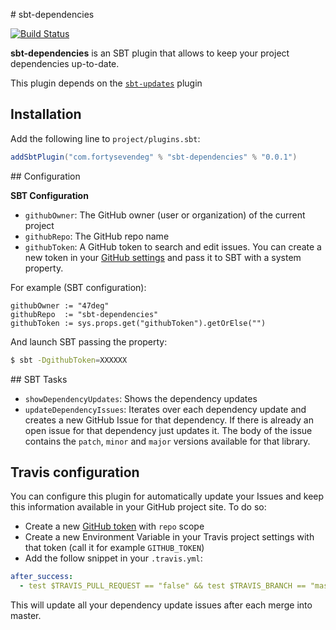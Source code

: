 # sbt-dependencies

[![Build Status](https://travis-ci.org/47deg/sbt-dependencies.svg?branch=master)](https://travis-ci.org/47deg/sbt-dependencies)

**sbt-dependencies** is an SBT plugin that allows to keep your project dependencies up-to-date.

This plugin depends on the [`sbt-updates`](https://github.com/rtimush/sbt-updates) plugin

## Installation

Add the following line to `project/plugins.sbt`:

```scala
addSbtPlugin("com.fortysevendeg" % "sbt-dependencies" % "0.0.1")
```

## Configuration

**SBT Configuration**

* `githubOwner`: The GitHub owner (user or organization) of the current project
* `githubRepo`: The GitHub repo name
* `githubToken`: A GitHub token to search and edit issues. You can create a new token in your [GitHub settings](https://github.com/settings/tokens) and pass it to SBT with a system property.

For example (SBT configuration):

```
githubOwner := "47deg"
githubRepo  := "sbt-dependencies"
githubToken := sys.props.get("githubToken").getOrElse("")
```

And launch SBT passing the property:

```bash
$ sbt -DgithubToken=XXXXXX
```

## SBT Tasks

* `showDependencyUpdates`: Shows the dependency updates
* `updateDependencyIssues`: Iterates over each dependency update and creates a new GitHub Issue for that dependency. If there is already an open issue for that dependency just updates it. The body of the issue contains the `patch`, `minor` and `major` versions available for that library.

## Travis configuration

You can configure this plugin for automatically update your Issues and keep this information available in your GitHub project site. To do so:

* Create a new [GitHub token]((https://github.com/settings/tokens)) with `repo` scope
* Create a new Environment Variable in your Travis project settings with that token (call it for example `GITHUB_TOKEN`)
* Add the follow snippet in your `.travis.yml`:

```yaml
after_success:
  - test $TRAVIS_PULL_REQUEST == "false" && test $TRAVIS_BRANCH == "master" && sbt updateDependencyIssues
```

This will update all your dependency update issues after each merge into master.
